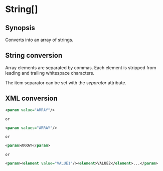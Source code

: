 <h1 class="converter">String[]</h1>

## Synopsis

Converts into an array of strings.

## String conversion

Array elements are separated by commas. Each element is stripped from leading and trailing whitespace characters.

The item separator can be set with the *separator* attribute.

## XML conversion



```xml
<param value="ARRAY"/>
```


	or
	

```xml
<param values="ARRAY"/>
```


	or
	

```xml
<param>ARRAY</param>
```


	or
	

```xml
<param><element value="VALUE1"/><element>VALUE2</element>...</param>
```



